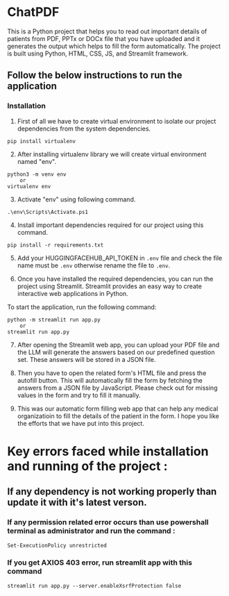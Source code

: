 # ChatPDF

This is a Python project that helps you to read out important details of patients from PDF, PPTx or DOCx file that you have uploaded and it generates the output which helps to fill the form automatically. The project is built using Python, HTML, CSS, JS, and Streamlit framework.

## Follow the below instructions to run the application

### Installation

1. First of all we have to create virtual environment to isolate our project dependencies from the system dependencies.

```shell
pip install virtualenv
```
2. After installing virtualenv library we will create virtual environment named "env".

```shell
python3 -m venv env
    or
virtualenv env
```
3. Activate "env" using following command.

```shell
.\env\Scripts\Activate.ps1
```
4. Install important dependencies required for our project using this command.

```shell
pip install -r requirements.txt
```

5. Add your HUGGINGFACEHUB_API_TOKEN in `.env` file and check the file name must be `.env` otherwise rename the file to `.env`.

6. Once you have installed the required dependencies, you can run the project using Streamlit. Streamlit provides an easy way to create interactive web applications in Python.

To start the application, run the following command:

```shell
python -m streamlit run app.py
    or
streamlit run app.py
```

7. After opening the Streamlit web app, you can upload your PDF file and the LLM will generate the answers based on our predefined question set. These answers will be stored in a JSON file.

8. Then you have to open the related form's HTML file and press the autofill button. This will automatically fill the form by fetching the answers from a JSON file by JavaScript. Please check out for missing values in the form and try to fill it manually.

9. This was our automatic form filling web app that can help any medical organizatioin to fill the details of the patient in the form. I hope you like the efforts that we have put into this project.

# Key errors faced while installation and running of the project :

## If any dependency is not working properly than update it with it's latest verson.

### If any permission related error occurs than use powershall terminal as administrator and run the command :

```shell
Set-ExecutionPolicy unrestricted
```

### If you get AXIOS 403 error, run streamlit app with this command
```shell
streamlit run app.py --server.enableXsrfProtection false
```